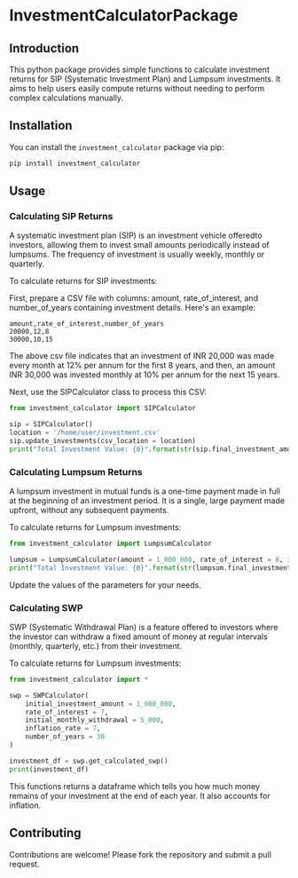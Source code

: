 # InvestmentCalculatorPackage
## Introduction

This python package provides simple functions to calculate investment returns for SIP (Systematic Investment Plan) and Lumpsum investments. It aims to help users easily compute returns without needing to perform complex calculations manually.

## Installation

You can install the `investment_calculator` package via pip:

```bash
pip install investment_calculator
```

## Usage

### Calculating SIP Returns

A systematic investment plan (SIP) is an investment vehicle offeredto investors, allowing them to invest small amounts periodically instead of lumpsums. The frequency of investment is usually weekly, monthly or quarterly.

To calculate returns for SIP investments:

First, prepare a CSV file with columns: amount, rate_of_interest, and number_of_years containing investment details. Here's an example:

```csv
amount,rate_of_interest,number_of_years
20000,12,8
30000,10,15
```
The above csv file indicates that an investment of INR 20,000 was made every month at 12% per annum for the first 8 years, and then, an amount INR 30,000 was invested monthly at 10% per annum for the next 15 years. 

Next, use the SIPCalculator class to process this CSV:

```python
from investment_calculator import SIPCalculator

sip = SIPCalculator()
location = '/home/user/investment.csv'
sip.update_investments(csv_location = location)
print("Total Investment Value: {0}".format(str(sip.final_investment_amount))
```

### Calculating Lumpsum Returns

A lumpsum investment in mutual funds is a one-time payment made in full at the beginning of an investment period. It is a single, large payment made upfront, without any subsequent payments.

To calculate returns for Lumpsum investments:

```python
from investment_calculator import LumpsumCalculator

lumpsum = LumpsumCalculator(amount = 1_000_000, rate_of_interest = 8, investment_term_in_years = 15)
print("Total Investment Value: {0}".format(str(lumpsum.final_investment_amount))
```

Update the values of the parameters for your needs.

### Calculating SWP

SWP (Systematic Withdrawal Plan) is a feature offered to investors where the investor can withdraw a fixed amount of money at regular intervals (monthly, quarterly, etc.) from their investment.

To calculate returns for Lumpsum investments:
```python
from investment_calculator import *

swp = SWPCalculator(
    initial_investment_amount = 1_000_000,
    rate_of_interest = 7,
    initial_monthly_withdrawal = 5_000,
    inflation_rate = 7,
    number_of_years = 30
)

investment_df = swp.get_calculated_swp()
print(investment_df)
```

This functions returns a dataframe which tells you how much money remains of your investment at the end of each year. It also accounts for inflation.

## Contributing
Contributions are welcome! Please fork the repository and submit a pull request.
